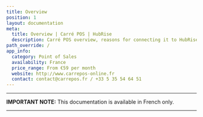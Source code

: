 ```yaml
---
title: Overview
position: 1
layout: documentation
meta:
  title: Overview | Carré POS | HubRise
  description: Carré POS overview, reasons for connecting it to HubRise and summary of integrated features. Synchronise data between your EPOS and your apps.
path_override: /
app_info:
  category: Point of Sales
  availability: France
  price_range: From €59 per month
  website: http://www.carrepos-online.fr
  contact: contact@carrepos.fr / +33 5 35 54 64 51
---
```


---

**IMPORTANT NOTE:** This documentation is available <Link to="/fr/apps/carre-pos" addLocalePrefix={false}>in French only</Link>.

---
